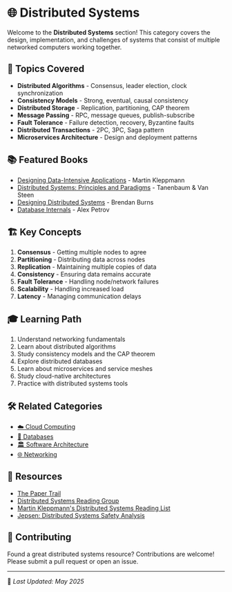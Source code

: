 # 🌐 Distributed Systems

Welcome to the **Distributed Systems** section! This category covers the design, implementation, and challenges of systems that consist of multiple networked computers working together.

## 📖 Topics Covered

- **Distributed Algorithms** - Consensus, leader election, clock synchronization
- **Consistency Models** - Strong, eventual, causal consistency
- **Distributed Storage** - Replication, partitioning, CAP theorem
- **Message Passing** - RPC, message queues, publish-subscribe
- **Fault Tolerance** - Failure detection, recovery, Byzantine faults
- **Distributed Transactions** - 2PC, 3PC, Saga pattern
- **Microservices Architecture** - Design and deployment patterns

## 📚 Featured Books

- [Designing Data-Intensive Applications](https://github.com/fagun18/Books-Collection/tree/main/Distributed%20Systems) - Martin Kleppmann
- [Distributed Systems: Principles and Paradigms](https://github.com/fagun18/Books-Collection/tree/main/Distributed%20Systems) - Tanenbaum & Van Steen
- [Designing Distributed Systems](https://github.com/fagun18/Books-Collection/tree/main/Distributed%20Systems) - Brendan Burns
- [Database Internals](https://github.com/fagun18/Books-Collection/tree/main/Databases) - Alex Petrov

## 🏗️ Key Concepts

1. **Consensus** - Getting multiple nodes to agree
2. **Partitioning** - Distributing data across nodes
3. **Replication** - Maintaining multiple copies of data
4. **Consistency** - Ensuring data remains accurate
5. **Fault Tolerance** - Handling node/network failures
6. **Scalability** - Handling increased load
7. **Latency** - Managing communication delays

## 🎓 Learning Path

1. Understand networking fundamentals
2. Learn about distributed algorithms
3. Study consistency models and the CAP theorem
4. Explore distributed databases
5. Learn about microservices and service meshes
6. Study cloud-native architectures
7. Practice with distributed systems tools

## 🛠️ Related Categories

- [☁️ Cloud Computing](https://github.com/fagun18/Books-Collection/tree/main/Cloud%20Computing)
- [💾 Databases](https://github.com/fagun18/Books-Collection/tree/main/Databases)
- [🏛️ Software Architecture](https://github.com/fagun18/Books-Collection/tree/main/Software%20Architecture)
- [🌐 Networking](https://github.com/fagun18/Books-Collection/tree/main/Networking)

## 🔗 Resources

- [The Paper Trail](https://www.the-paper-trail.org/)
- [Distributed Systems Reading Group](https://github.com/theanalyst/awesome-distributed-systems)
- [Martin Kleppmann's Distributed Systems Reading List](https://martin.kleppmann.com/2017/01/06/distributed-systems-and-ends-of-the-world.html)
- [Jepsen: Distributed Systems Safety Analysis](https://jepsen.io/)

## 🤝 Contributing

Found a great distributed systems resource? Contributions are welcome! Please submit a pull request or open an issue.

---
📅 *Last Updated: May 2025*
